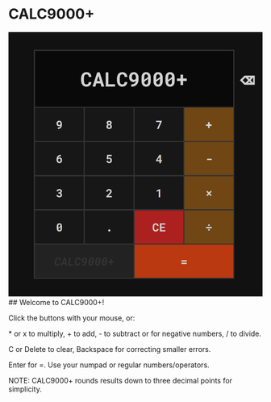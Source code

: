 # CALC9000+
<img src="calc9000plus.png"/>
## Welcome to CALC9000+!
<p>Click the buttons with your mouse, or:</p>
<p>* or x to multiply, + to add, - to subtract or for negative numbers, / to divide.</p>
<p>C or Delete to clear, Backspace for correcting smaller errors.</p>
<p>Enter for =. Use your numpad or regular numbers/operators.</p>
<p>NOTE: CALC9000+ rounds results down to three decimal points for simplicity.</p>
